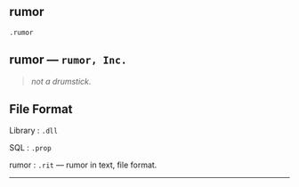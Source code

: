 ## rumor
`.rumor`

## rumor — `rumor, Inc.` 
> _not a drumstick._

File Format
-----------------------------------

Library : `.dll`

SQL : `.prop`

rumor : `.rit` — rumor in text, file format.

-----------------------------------
